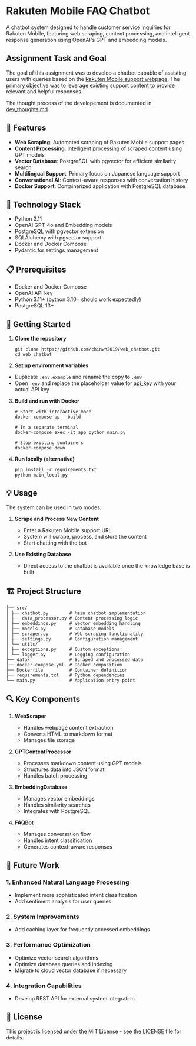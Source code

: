 # Rakuten Mobile FAQ Chatbot

A chatbot system designed to handle customer service inquiries for Rakuten Mobile, featuring web scraping, content processing, and intelligent response generation using OpenAI's GPT and embedding models.

## Assignment Task and Goal

The goal of this assignment was to develop a chatbot capable of assisting users with queries based on the [Rakuten Mobile support webpage](https://network.mobile.rakuten.co.jp/support/). The primary objective was to leverage existing support content to provide relevant and helpful responses.

The thought process of the developement is documented in [dev_thoughts.md](dev_thoughts.md)



## 🌟 Features

- **Web Scraping**: Automated scraping of Rakuten Mobile support pages
- **Content Processing**: Intelligent processing of scraped content using GPT models
- **Vector Database**: PostgreSQL with pgvector for efficient similarity search
- **Multilingual Support**: Primary focus on Japanese language support
- **Conversational AI**: Context-aware responses with conversation history
- **Docker Support**: Containerized application with PostgreSQL database

## 🔧 Technology Stack

- Python 3.11
- OpenAI GPT-4o and Embedding models
- PostgreSQL with pgvector extension
- SQLAlchemy with pgvector support
- Docker and Docker Compose
- Pydantic for settings management

## 📋 Prerequisites

- Docker and Docker Compose
- OpenAI API key
- Python 3.11+ (python 3.10+ should work expectedly)
- PostgreSQL 13+

## 🚀 Getting Started

1. **Clone the repository**

    ```
    git clone https://github.com/chinwh2019/web_chatbot.git
    cd web_chatbot
    ```


2. **Set up environment variables**

- Duplicate `.env.example` and rename the copy to `.env `
- Open `.env` and replace the placeholder value for api_key with your actual API key 


3. **Build and run with Docker**

    ```
    # Start with interactive mode
    docker-compose up --build

    # In a separate terminal
    docker-compose exec -it app python main.py

    # Stop existing containers
    docker-compose down
    ```


4. **Run locally (alternative)**

    ```
    pip install -r requirements.txt
    python main_local.py
    ```


## 💡 Usage

The system can be used in two modes:

1. **Scrape and Process New Content**
   - Enter a Rakuten Mobile support URL
   - System will scrape, process, and store the content
   - Start chatting with the bot

2. **Use Existing Database**
   - Direct access to the chatbot is available once the knowledge base is built

## 🏗️ Project Structure

```
├── src/
│ ├── chatbot.py        # Main chatbot implementation
│ ├── data_processor.py # Content processing logic
│ ├── embeddings.py     # Vector embedding handling
│ ├── models.py         # Database models
│ ├── scraper.py        # Web scraping functionality
│ ├── settings.py       # Configuration management
│ └── utils/
│ ├── exceptions.py     # Custom exceptions
│ └── logger.py         # Logging configuration
├── data/               # Scraped and processed data
├── docker-compose.yml  # Docker composition
├── Dockerfile          # Container definition
├── requirements.txt    # Python dependencies
└── main.py             # Application entry point
```


## 🔍 Key Components

1. **WebScraper**
   - Handles webpage content extraction
   - Converts HTML to markdown format
   - Manages file storage

2. **GPTContentProcessor**
   - Processes markdown content using GPT models
   - Structures data into JSON format
   - Handles batch processing

3. **EmbeddingDatabase**
   - Manages vector embeddings
   - Handles similarity searches
   - Integrates with PostgreSQL

4. **FAQBot**
   - Manages conversation flow
   - Handles intent classification
   - Generates context-aware responses


## 🔮 Future Work

### 1. Enhanced Natural Language Processing
- Implement more sophisticated intent classification
- Add sentiment analysis for user queries

### 2. System Improvements
- Add caching layer for frequently accessed embeddings

### 3. Performance Optimization
- Optimize vector search algorithms
- Optimize database queries and indexing
- Migrate to cloud vector database if necessary

### 4. Integration Capabilities
- Develop REST API for external system integration


## 📝 License

This project is licensed under the MIT License - see the [LICENSE](LICENSE) file for details.
